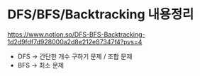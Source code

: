 # DFS/BFS/Backtracking 내용정리
https://www.notion.so/DFS-BFS-Backtracking-1d2d9fdf7d928000a2d8e212e87347f4?pvs=4

* DFS -> 간단한 개수 구하기 문제 / 조합 문제
* BFS -> 최소 문제
